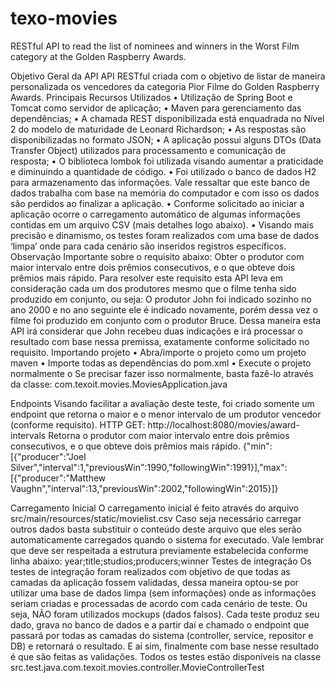 # texo-movies
RESTful API to read the list of nominees and winners in the Worst Film category at the Golden Raspberry Awards.

Objetivo Geral da API
API RESTful criada com o objetivo de listar de maneira personalizada os vencedores da categoria Pior Filme do Golden Raspberry Awards.
Principais Recursos Utilizados
•	Utilização de Spring Boot e Tomcat como servidor de aplicação;
•	Maven para gerenciamento das dependências;
•	A chamada REST disponibilizada está enquadrada no Nível 2 do modelo de maturidade de Leonard Richardson;
•	As respostas são disponibilizadas no formato JSON;
•	A aplicação possui alguns DTOs (Data Transfer Object) utilizados para processamento e comunicação de resposta;
•	O biblioteca lombok foi utilizada visando aumentar a praticidade e diminuindo a quantidade de código.
•	Foi utilizado o banco de dados H2 para armazenamento das informações. Vale ressaltar que este banco de dados trabalha com base na memória do computador e com isso os dados são perdidos ao finalizar a aplicação.
•	Conforme solicitado ao iniciar a aplicação ocorre o carregamento automático de algumas informações contidas em um arquivo CSV (mais detalhes logo abaixo).
•	Visando mais precisão e dinamismo, os testes foram realizados com uma base de dados ‘limpa’ onde para cada cenário são inseridos registros específicos.
Observação Importante sobre o requisito abaixo:
Obter o produtor com maior intervalo entre dois prêmios consecutivos, e o que obteve dois prêmios mais rápido.
Para resolver este requisito esta API leva em consideração cada um dos produtores mesmo que o filme tenha sido produzido em conjunto, ou seja:
O produtor John foi indicado sozinho no ano 2000 e no ano seguinte ele é indicado novamente, porém dessa vez o filme foi produzido em conjunto com o produtor Bruce.
Dessa maneira esta API irá considerar que John recebeu duas indicações e irá processar o resultado com base nessa premissa, exatamente conforme solicitado no requisito.
Importando projeto
•	Abra/importe o projeto como um projeto maven
•	Importe todas as dependências do pom.xml
•	Execute o projeto normalmente
o	Se precisar fazer isso normalmente, basta fazê-lo através da classe: com.texoit.movies.MoviesApplication.java

Endpoints
Visando facilitar a avaliação deste teste, foi criado somente um endpoint que retorna o maior e o menor intervalo de um produtor vencedor (conforme requisito).
HTTP GET: http://localhost:8080/movies/award-intervals
Retorna o produtor com maior intervalo entre dois prêmios consecutivos, e o que obteve dois prêmios mais rápido.
{"min":[{"producer":"Joel Silver","interval":1,"previousWin":1990,"followingWin":1991}],"max":[{"producer":"Matthew Vaughn","interval":13,"previousWin":2002,"followingWin":2015}]}

Carregamento Inicial
O carregamento inicial é feito através do arquivo src/main/resources/static/movielist.csv
Caso seja necessário carregar outros dados basta substituir o conteúdo deste arquivo que eles serão automaticamente carregados quando o sistema for executado.
Vale lembrar que deve ser respeitada a estrutura previamente estabelecida conforme linha abaixo:
year;title;studios;producers;winner
Testes de integração
Os testes de integração foram realizados com objetivo de que todas as camadas da aplicação fossem validadas, dessa maneira optou-se por utilizar uma base de dados limpa (sem informações) onde as informações seriam criadas e processadas de acordo com cada cenário de teste.
Ou seja, NÃO foram utilizados mockups (dados falsos). Cada teste produz seu dado, grava no banco de dados e a partir daí e chamado o endpoint que passará por todas as camadas do sistema (controller, service, repositor e DB) e retornará o resultado.
E aí sim, finalmente com base nesse resultado é que são feitas as validações.
Todos os testes estão disponíveis na classe src.test.java.com.texoit.movies.controller.MovieControllerTest
